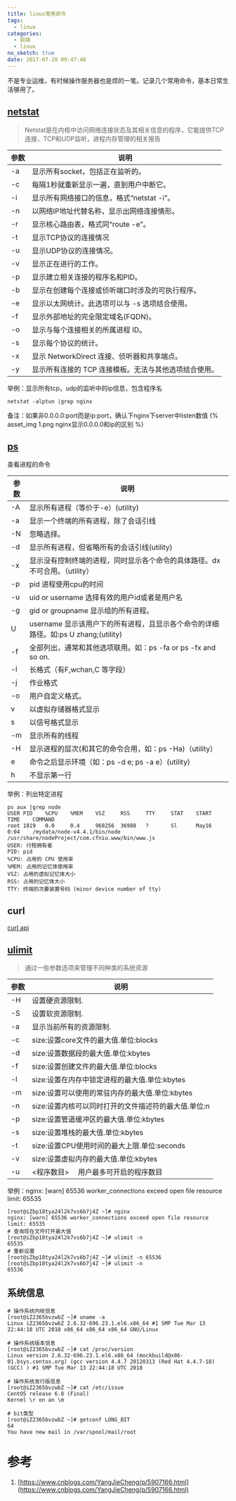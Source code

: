 ```yaml
---
title: linux常用命令
tags:
  - linux
categories: 
  - 前端
  - linux
no_sketch: true
date: 2017-07-28 09:47:48
---
```



不是专业运维，有时候操作服务器也是烦的一笔。记录几个常用命令，基本日常生活够用了。

## [netstat](https://baike.baidu.com/item/Netstat)
> Netstat是在内核中访问网络连接状态及其相关信息的程序，它能提供TCP连接，TCP和UDP监听，进程内存管理的相关报告

| 参数 | 说明 |
| - | --- |
| -a | 显示所有socket，包括正在监听的。|
| -c | 每隔1秒就重新显示一遍，直到用户中断它。|
| -i | 显示所有网络接口的信息，格式“netstat -i”。|
| -n | 以网络IP地址代替名称，显示出网络连接情形。|
| -r |显示核心路由表，格式同“route -e”。|
| -t | 显示TCP协议的连接情况 |
| -u | 显示UDP协议的连接情况。|
| -v | 显示正在进行的工作。|
| -p | 显示建立相关连接的程序名和PID。|
| -b | 显示在创建每个连接或侦听端口时涉及的可执行程序。|
| -e | 显示以太网统计。此选项可以与 -s 选项结合使用。|
| -f | 显示外部地址的完全限定域名(FQDN)。|
| -o | 显示与每个连接相关的所属进程 ID。|
| -s | 显示每个协议的统计。|
| -x | 显示 NetworkDirect 连接、侦听器和共享端点。|
| -y | 显示所有连接的 TCP 连接模板。无法与其他选项结合使用。|

举例：显示所有tcp，udp的监听中的ip信息，包含程序名
````
netstat -alptun |grep nginx
````
备注：如果非0.0.0.0:port而是ip:port，确认下nginx下server中listen数值
{% asset_img 1.png nginx显示0.0.0.0和ip的区别 %}

## [ps](http://www.cnblogs.com/wangkangluo1/archive/2011/09/23/2185938.html)
查看进程的命令

| 参数 | 说明 |
| - | --- |
| -A |  显示所有进程（等价于-e）(utility) |
| -a |  显示一个终端的所有进程，除了会话引线 |
| -N |  忽略选择。 |
| -d |  显示所有进程，但省略所有的会话引线(utility) |
| -x |  显示没有控制终端的进程，同时显示各个命令的具体路径。dx不可合用。（utility） |
| -p |  pid 进程使用cpu的时间 |
| -u |  uid or username 选择有效的用户id或者是用户名 |
| -g |  gid or groupname 显示组的所有进程。 |
| U  | username 显示该用户下的所有进程，且显示各个命令的详细路径。如:ps U zhang;(utility) |
| -f |  全部列出，通常和其他选项联用。如：ps -fa or ps -fx and so on. |
| -l |  长格式（有F,wchan,C 等字段） |
| -j |  作业格式 |
| -o |  用户自定义格式。 |
| v  | 以虚拟存储器格式显示 |
| s  | 以信号格式显示 |
| -m |  显示所有的线程 |
| -H |  显示进程的层次(和其它的命令合用，如：ps -Ha)（utility） |
| e  | 命令之后显示环境（如：ps -d e; ps -a e）(utility) |
| h  | 不显示第一行 |

举例：列出特定进程
````
ps aux |grep node
USER PID    %CPU    %MEM    VSZ     RSS     TTY     STAT    START   TIME    COMMAND
root 1819   0.0     0.4     968256  36988   ?       Sl      May16   0:04    /mydata/node-v4.4.1/bin/node /usr/share/nodeProject/com.cfniu.www/bin/www.js
USER: 行程拥有者
PID: pid
%CPU: 占用的 CPU 使用率
%MEM: 占用的记忆体使用率
VSZ: 占用的虚拟记忆体大小
RSS: 占用的记忆体大小
TTY: 终端的次要装置号码 (minor device number of tty)
````
## curl
[curl api](https://curl.haxx.se/docs/httpscripting.html)

## [ulimit](https://www.ibm.com/developerworks/cn/linux/l-cn-ulimit/)
> 通过一些参数选项来管理不同种类的系统资源

| 参数 | 说明 |
| - | --- |
| -H | 设置硬资源限制. |
| -S | 设置软资源限制. |
| -a | 显示当前所有的资源限制. |
| -c | size:设置core文件的最大值.单位:blocks |
| -d | size:设置数据段的最大值.单位:kbytes |
| -f | size:设置创建文件的最大值.单位:blocks |
| -l | size:设置在内存中锁定进程的最大值.单位:kbytes |
| -m | size:设置可以使用的常驻内存的最大值.单位:kbytes |
| -n | size:设置内核可以同时打开的文件描述符的最大值.单位:n |
| -p | size:设置管道缓冲区的最大值.单位:kbytes |
| -s | size:设置堆栈的最大值.单位:kbytes |
| -t | size:设置CPU使用时间的最大上限.单位:seconds |
| -v | size:设置虚拟内存的最大值.单位:kbytes |
| -u | <程序数目> 　用户最多可开启的程序数目 |

举例：nginx: [warn] 65536 worker_connections exceed open file resource limit: 65535

````
[root@iZbp18tya24l2k7vs6b7j4Z ~]# nginx 
nginx: [warn] 65536 worker_connections exceed open file resource limit: 65535
# 查询现在文件打开最大值
[root@iZbp18tya24l2k7vs6b7j4Z ~]# ulimit -n
65535
# 重新设置
[root@iZbp18tya24l2k7vs6b7j4Z ~]# ulimit -n 65536
[root@iZbp18tya24l2k7vs6b7j4Z ~]# ulimit -n
65536
````

## 系统信息
````
# 操作系统内核信息
[root@iZ2365bvzwbZ ~]# uname -a
Linux iZ2365bvzwbZ 2.6.32-696.23.1.el6.x86_64 #1 SMP Tue Mar 13 22:44:18 UTC 2018 x86_64 x86_64 x86_64 GNU/Linux

# 操作系统版本信息
[root@iZ2365bvzwbZ ~]# cat /proc/version
Linux version 2.6.32-696.23.1.el6.x86_64 (mockbuild@x86-01.bsys.centos.org) (gcc version 4.4.7 20120313 (Red Hat 4.4.7-18) (GCC) ) #1 SMP Tue Mar 13 22:44:18 UTC 2018

# 操作系统发行版信息
[root@iZ2365bvzwbZ ~]# cat /etc/issue
CentOS release 6.8 (Final)
Kernel \r on an \m

# bit类型
[root@iZ2365bvzwbZ ~]# getconf LONG_BIT 
64
You have new mail in /var/spool/mail/root
````

# 参考
1. [https://www.cnblogs.com/YangJieCheng/p/5907166.html](https://www.cnblogs.com/YangJieCheng/p/5907166.html)